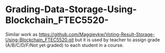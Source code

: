 # Grading-Data-Storage-Using-Blockchain_FTEC5520-
Similar work as https://github.com/Maggieykw/Voting-Result-Storage-Using-Blockchain_FTEC5520.git but it is used by teacher to assign grade (A/B/C/D/F/Not yet graded) to each student in a course.
